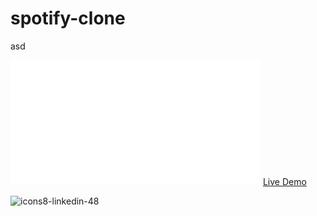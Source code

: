 # spotify-clone
asd

<img src="/myWorkspaces/y/img/navbarLOGO.png" width="400px" height="200px" >  <a href="https://spotifyclone-4b87e.web.app/">Live Demo</a> 




![icons8-linkedin-48](https://user-images.githubusercontent.com/72499839/108604763-f833ee00-73c0-11eb-88aa-d471b5309600.png)


